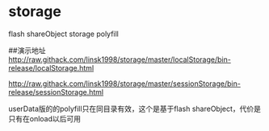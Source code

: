 # storage
flash shareObject storage polyfill

##演示地址
http://raw.githack.com/linsk1998/storage/master/localStorage/bin-release/localStorage.html

http://raw.githack.com/linsk1998/storage/master/sessionStorage/bin-release/sessionStorage.html

userData版的的polyfill只在同目录有效，这个是基于flash shareObject，代价是只有在onload以后可用
